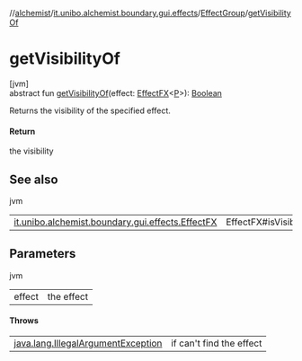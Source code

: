 //[alchemist](../../../index.md)/[it.unibo.alchemist.boundary.gui.effects](../index.md)/[EffectGroup](index.md)/[getVisibilityOf](get-visibility-of.md)

# getVisibilityOf

[jvm]\
abstract fun [getVisibilityOf](get-visibility-of.md)(effect: [EffectFX](../-effect-f-x/index.md)<[P](../../it.unibo.alchemist.boundary.monitor/-f-x-step-monitor/index.md)>): [Boolean](https://kotlinlang.org/api/latest/jvm/stdlib/kotlin/-boolean/index.html)

Returns the visibility of the specified effect.

#### Return

the visibility

## See also

jvm

| | |
|---|---|
| [it.unibo.alchemist.boundary.gui.effects.EffectFX](../-effect-f-x/is-visible.md) | EffectFX#isVisible() |

## Parameters

jvm

| | |
|---|---|
| effect | the effect |

#### Throws

| | |
|---|---|
| [java.lang.IllegalArgumentException](https://docs.oracle.com/javase/8/docs/api/java/lang/IllegalArgumentException.html) | if can't find the effect |
